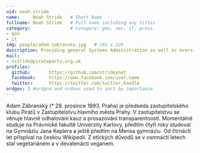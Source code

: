 ```yaml
---
uid: noah.stride
name:     Noah Stride  	# Short Name
fullname: Noah Stride  	# Full name including any titles
category:               # Category: gov, nec, it, press
- gov
- it
img: people/adam-zabransky.jpg   # 165 x 220
description: Providing general Systems Administration as well as oversight on the board. Member since 2016.   # Short desc. Max 160 chars
mail:
- nstride@pirateparty.org.uk
profiles:
  github:       https://github.com/strideynet
  facebook: 	https://www.facebook.com/user.name
  twitter: 		https://twitter.com/twitter.handle
ordgov: 2 #ordgov and ordnec used to sort by importance
---
```


Adam Zábranský (* 28. prosince 1993, Praha) je předseda zastupitelského klubu Pirátů v Zastupitelstvu hlavního města Prahy. V zastupitelstvu se věnuje hlavně odhalování kauz a prosazování transparentnosti. Momentálně studuje na Právnické fakultě Univerzity Karlovy, předtím čtyři roky studoval na Gymnáziu Jana Keplera a ještě předtím na Mensa gymnáziu. Od čtrnácti let přispíval na českou Wikipedii. Z etických důvodů se v osmnácti letech stal vegetariánem a v devatenácti veganem.
